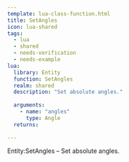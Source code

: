 ```yaml
---
template: lua-class-function.html
title: SetAngles
icon: lua-shared
tags:
  - lua
  - shared
  - needs-verification
  - needs-example
lua:
  library: Entity
  function: SetAngles
  realm: shared
  description: "Set absolute angles."
  
  arguments:
    - name: "angles"
      type: Angle
  returns:
    
---
```


<div class="lua__search__keywords">
Entity:SetAngles &#x2013; Set absolute angles.
</div>
